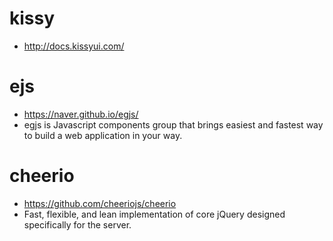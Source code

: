 # kissy

- <http://docs.kissyui.com/>

# ejs

- <https://naver.github.io/egjs/>
- egjs is Javascript components group that brings easiest and fastest way to build a web application in your way.

# cheerio

- <https://github.com/cheeriojs/cheerio>
- Fast, flexible, and lean implementation of core jQuery designed specifically for the server.
